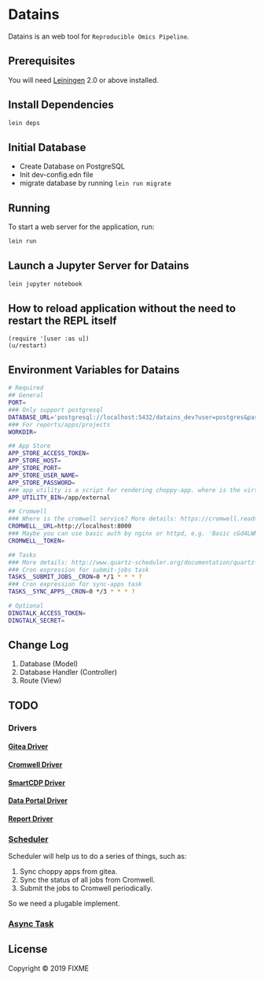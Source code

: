 # Datains

Datains is an web tool for `Reproducible Omics Pipeline`.

## Prerequisites

You will need [Leiningen][1] 2.0 or above installed.

[1]: https://github.com/technomancy/leiningen

## Install Dependencies

```bash
lein deps
```

## Initial Database

- Create Database on PostgreSQL
- Init dev-config.edn file
- migrate database by running `lein run migrate`

## Running

To start a web server for the application, run:

```bash
lein run 
```

## Launch a Jupyter Server for Datains

```bash
lein jupyter notebook
```

## How to reload application without the need to restart the REPL itself

```
(require '[user :as u])
(u/restart)
```

## Environment Variables for Datains

```bash
# Required
## General
PORT=
### Only support postgresql
DATABASE_URL='postgresql://localhost:5432/datains_dev?user=postgres&password=password'
### For reports/apps/projects
WORKDIR=

## App Store
APP_STORE_ACCESS_TOKEN=
APP_STORE_HOST=
APP_STORE_PORT=
APP_STORE_USER_NAME=
APP_STORE_PASSWORD=
### app_utility is a script for rendering choppy-app. where is the virtualenv for the app_utility?
APP_UTILITY_BIN=/app/external

## Cromwell
### Where is the cromwell service? More details: https://cromwell.readthedocs.io/en/stable/
CROMWELL__URL=http://localhost:8000
### Maybe you can use basic auth by nginx or httpd, e.g. 'Basic cGd4LWNyb213ZWxsOmxyb2Nr'
CROMWELL__TOKEN=

## Tasks
### More details: http://www.quartz-scheduler.org/documentation/quartz-2.3.0/tutorials/crontrigger.html
### Cron expression for submit-jobs task
TASKS__SUBMIT_JOBS__CRON=0 */1 * * * ?
### Cron expression for sync-apps task
TASKS__SYNC_APPS__CRON=0 */3 * * * ?

# Optional
DINGTALK_ACCESS_TOKEN=
DINGTALK_SECRET=
```

## Change Log
1. Database (Model)
2. Database Handler (Controller)
3. Route (View)

## TODO
### Drivers
#### [Gitea Driver](https://github.com/zeripath/java-gitea-api)

#### [Cromwell Driver]()

#### [SmartCDP Driver]()

#### [Data Portal Driver]()

#### [Report Driver]()

### [Scheduler](http://clojurequartz.info/)
Scheduler will help us to do a series of things, such as:
1. Sync choppy apps from gitea.
2. Sync the status of all jobs from Cromwell.
3. Submit the jobs to Cromwell periodically.

So we need a plugable implement.

### [Async Task](core.async)

## License

Copyright © 2019 FIXME
